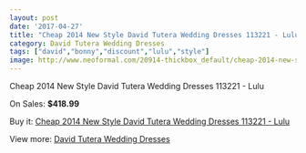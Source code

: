```yaml
---
layout: post
date: '2017-04-27'
title: "Cheap 2014 New Style David Tutera Wedding Dresses 113221 - Lulu"
category: David Tutera Wedding Dresses
tags: ["david","bonny","discount","lulu","style"]
image: http://www.neoformal.com/20914-thickbox_default/cheap-2014-new-style-david-tutera-wedding-dresses-113221-lulu.jpg
---
```

Cheap 2014 New Style David Tutera Wedding Dresses 113221 - Lulu

On Sales: **$418.99**
<a href="https://www.neoformal.com/en/david-tutera-wedding-dresses-2014/6723-cheap-2014-new-style-david-tutera-wedding-dresses-113221-lulu.html"><amp-img layout="responsive" width="600" height="600" src="//www.neoformal.com/20914-thickbox_default/cheap-2014-new-style-david-tutera-wedding-dresses-113221-lulu.jpg" alt="Cheap 2014 New Style David Tutera Wedding Dresses 113221 - Lulu 0" /></a>
<a href="https://www.neoformal.com/en/david-tutera-wedding-dresses-2014/6723-cheap-2014-new-style-david-tutera-wedding-dresses-113221-lulu.html"><amp-img layout="responsive" width="600" height="600" src="//www.neoformal.com/20915-thickbox_default/cheap-2014-new-style-david-tutera-wedding-dresses-113221-lulu.jpg" alt="Cheap 2014 New Style David Tutera Wedding Dresses 113221 - Lulu 1" /></a>

Buy it: [Cheap 2014 New Style David Tutera Wedding Dresses 113221 - Lulu](https://www.neoformal.com/en/david-tutera-wedding-dresses-2014/6723-cheap-2014-new-style-david-tutera-wedding-dresses-113221-lulu.html "Cheap 2014 New Style David Tutera Wedding Dresses 113221 - Lulu")

View more: [David Tutera Wedding Dresses](https://www.neoformal.com/en/97-david-tutera-wedding-dresses-2014 "David Tutera Wedding Dresses")